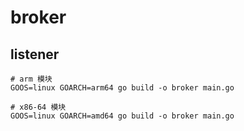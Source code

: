 # broker

## listener

```shell
# arm 模块
GOOS=linux GOARCH=arm64 go build -o broker main.go

# x86-64 模块
GOOS=linux GOARCH=amd64 go build -o broker main.go
```